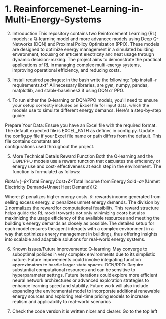 # 1. Reainforcemenet-Learning-in-Multi-Energy-Systems
2. Introduction
This repository contains two Reinforcement Learning (RL) models: a Q-learning model and more advanced models using Deep Q-
Networks (DQN) and Proximal Policy Optimization (PPO). These models are designed to optimize energy management in a
simulated building environment, focusing on efficient electricity and heat usage through dynamic decision-making. The
project aims to demonstrate the practical applications of RL in managing complex multi-energy systems, improving operational
efficiency, and reducing costs.

3. Install required packages:
  in the bash write the following:
  "pip install -r requirements.txt"
  All necessary libraries, are gym, numpy, pandas, matplotlib, and stable-baselines3 if using DQN or PPO.

4. To run either the Q-learning or DQN/PPO models, you'll need to ensure your setup correctly includes an Excel file for
   input data, which the models use to simulate different energy demands. Here's a step-by-step guide:

  Prepare Your Data:
  Ensure you have an Excel file with the required format. The default expected file is EXCEL_PATH as defined in config.py.
  Update the config.py file if your Excel file name or path differs from the default. This file contains constants and  
  configurations used throughout the project.

5. More Technical Details
  Reward Function
  Both the Q-learning and the DQN/PPO models use a reward function that calculates the efficiency of energy use and cost-
  effectiveness at each step in the environment. The function is formulated as follows:

  𝑅𝑡𝑜𝑡𝑎𝑙=(−𝛽×Total Energy Cost+𝛿×Total Income from Energy Sold−𝛼×(Unmet Electricity Demand+Unmet Heat Demand))/2
  
  Where:
  𝛽: penalizes higher energy costs.
  𝛿: rewards income generated from selling excess energy.
  𝛼: penalizes unmet energy demands.
  The division by 2 normalizes the reward for computational feasibility.
  This reward structure helps guide the RL model towards not only minimizing costs but also maximizing the usage efficiency
  of the available resources and meeting the building's energy demands as closely as possible.
  The detailed setup for each model ensures the agent interacts with a complex environment in a way that optimizes energy
  management in buildings, thus offering insights into scalable and adaptable solutions for real-world energy systems.

6. Known Issues/Future Improvements:
  Q-learning: May converge to suboptimal policies in very complex environments due to its simplistic nature. Future
  improvements could involve integrating function approximators to handle larger state spaces.
  DQN/PPO: Require substantial computational resources and can be sensitive to hyperparameter settings. Future iterations
  could explore more efficient neural network architectures or advanced exploration strategies to enhance learning speed
  and stability.
  Future work will also include expanding the environmental model to incorporate additional renewable energy sources and
  exploring real-time pricing models to increase realism and applicability to real-world scenarios.

7. Check the code version it is written nicer and clearer. Go to the top left
